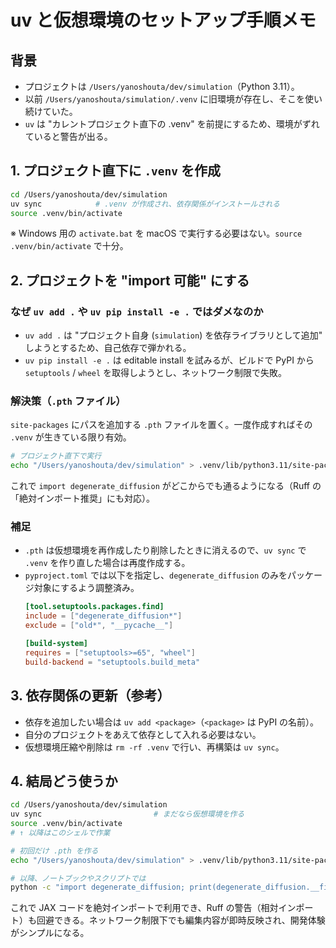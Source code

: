 # uv と仮想環境のセットアップ手順メモ

## 背景
- プロジェクトは `/Users/yanoshouta/dev/simulation`（Python 3.11）。
- 以前 `/Users/yanoshouta/simulation/.venv` に旧環境が存在し、そこを使い続けていた。
- `uv` は "カレントプロジェクト直下の .venv" を前提にするため、環境がずれていると警告が出る。

## 1. プロジェクト直下に `.venv` を作成
```bash
cd /Users/yanoshouta/dev/simulation
uv sync            # .venv が作成され、依存関係がインストールされる
source .venv/bin/activate
```

※ Windows 用の `activate.bat` を macOS で実行する必要はない。`source .venv/bin/activate` で十分。

## 2. プロジェクトを "import 可能" にする
### なぜ `uv add .` や `uv pip install -e .` ではダメなのか
- `uv add .` は "プロジェクト自身 (`simulation`) を依存ライブラリとして追加" しようとするため、自己依存で弾かれる。
- `uv pip install -e .` は editable install を試みるが、ビルドで PyPI から `setuptools` / `wheel` を取得しようとし、ネットワーク制限で失敗。

### 解決策（`.pth` ファイル）
`site-packages` にパスを追加する `.pth` ファイルを置く。一度作成すればその `.venv` が生きている限り有効。
```bash
# プロジェクト直下で実行
echo "/Users/yanoshouta/dev/simulation" > .venv/lib/python3.11/site-packages/simulation.pth
```

これで `import degenerate_diffusion` がどこからでも通るようになる（Ruff の「絶対インポート推奨」にも対応）。

### 補足
- `.pth` は仮想環境を再作成したり削除したときに消えるので、`uv sync` で `.venv` を作り直した場合は再度作成する。
- `pyproject.toml` では以下を指定し、`degenerate_diffusion` のみをパッケージ対象にするよう調整済み。
  ```toml
  [tool.setuptools.packages.find]
  include = ["degenerate_diffusion*"]
  exclude = ["old*", "__pycache__"]
  
  [build-system]
  requires = ["setuptools>=65", "wheel"]
  build-backend = "setuptools.build_meta"
  ```

## 3. 依存関係の更新（参考）
- 依存を追加したい場合は `uv add <package>`（`<package>` は PyPI の名前）。
- 自分のプロジェクトをあえて依存として入れる必要はない。
- 仮想環境圧縮や削除は `rm -rf .venv` で行い、再構築は `uv sync`。

## 4. 結局どう使うか
```bash
cd /Users/yanoshouta/dev/simulation
uv sync                         # まだなら仮想環境を作る
source .venv/bin/activate
# ↑ 以降はこのシェルで作業

# 初回だけ .pth を作る
echo "/Users/yanoshouta/dev/simulation" > .venv/lib/python3.11/site-packages/simulation.pth

# 以降、ノートブックやスクリプトでは
python -c "import degenerate_diffusion; print(degenerate_diffusion.__file__)"
```

これで JAX コードを絶対インポートで利用でき、Ruff の警告（相対インポート）も回避できる。ネットワーク制限下でも編集内容が即時反映され、開発体験がシンプルになる。
